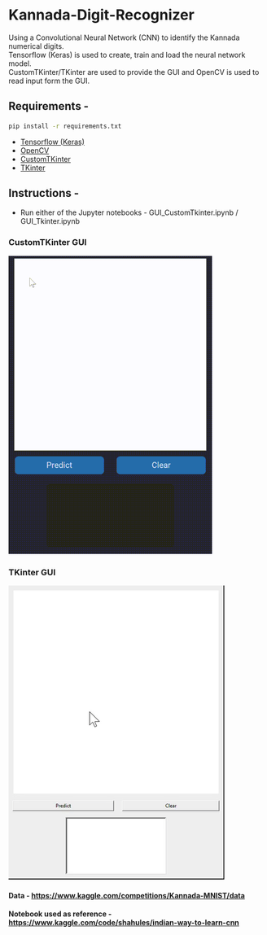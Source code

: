 # Kannada-Digit-Recognizer

Using a Convolutional Neural Network (CNN) to identify the Kannada numerical digits.</br>
Tensorflow (Keras) is used to create, train and load the neural network model.</br>
CustomTKinter/TKinter are used to provide the GUI and OpenCV is used to read input form the GUI.</br>

## Requirements -
```bash
pip install -r requirements.txt
```
* [Tensorflow (Keras)](https://www.tensorflow.org/install)
* [OpenCV](https://pypi.org/project/opencv-python/)
* [CustomTKinter](https://github.com/TomSchimansky/CustomTkinter)
* [TKinter](https://docs.python.org/3/library/tkinter.html)


## Instructions -
* Run either of the Jupyter notebooks - GUI_CustomTkinter.ipynb / GUI_Tkinter.ipynb 

### CustomTKinter GUI
![CTK](https://github.com/ShettySach/Kannada-Digit-Recognizer/blob/main/img/CTK.gif)

### TKinter GUI
![TK](https://github.com/ShettySach/Kannada-Digit-Recognizer/blob/main/img/TK.gif)

#### Data - https://www.kaggle.com/competitions/Kannada-MNIST/data
#### Notebook used as reference - https://www.kaggle.com/code/shahules/indian-way-to-learn-cnn
